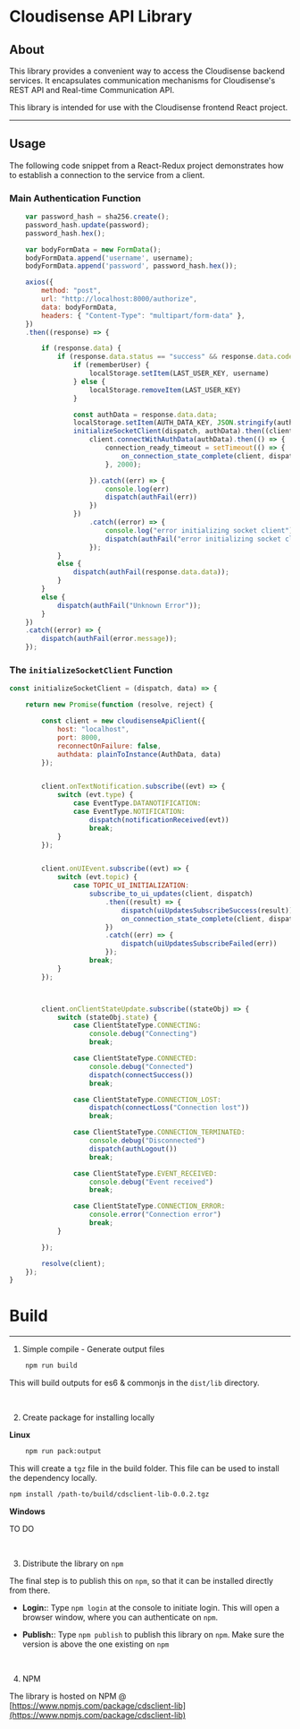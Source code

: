 # Cloudisense API Library

## About
This library provides a convenient way to access the Cloudisense backend services. It encapsulates communication mechanisms for Cloudisense's REST API and Real-time Communication API.

This library is intended for use with the Cloudisense frontend React project.

---

## Usage

The following code snippet from a React-Redux project demonstrates how to establish a connection to the service from a client.

### Main Authentication Function

```javascript
    var password_hash = sha256.create();
    password_hash.update(password);
    password_hash.hex();

    var bodyFormData = new FormData();
    bodyFormData.append('username', username);
    bodyFormData.append('password', password_hash.hex());

    axios({
        method: "post",
        url: "http://localhost:8000/authorize",
        data: bodyFormData,
        headers: { "Content-Type": "multipart/form-data" },
    })
    .then((response) => {

        if (response.data) {
            if (response.data.status == "success" && response.data.code == 200) {
                if (rememberUser) {
                    localStorage.setItem(LAST_USER_KEY, username)
                } else {
                    localStorage.removeItem(LAST_USER_KEY)
                }

                const authData = response.data.data;
                localStorage.setItem(AUTH_DATA_KEY, JSON.stringify(authData))
                initializeSocketClient(dispatch, authData).then((client) => {
                    client.connectWithAuthData(authData).then(() => {
                        connection_ready_timeout = setTimeout(() => {
                            on_connection_state_complete(client, dispatch)
                        }, 2000);

                    }).catch((err) => {
                        console.log(err)
                        dispatch(authFail(err))
                    })
                })
                    .catch((error) => {
                        console.log("error initializing socket client")
                        dispatch(authFail("error initializing socket client"))
                    });
            }
            else {
                dispatch(authFail(response.data.data));
            }
        }
        else {
            dispatch(authFail("Unknown Error"));
        }
    })
    .catch((error) => {
        dispatch(authFail(error.message));
    });
```

### The `initializeSocketClient` Function



```javascript
const initializeSocketClient = (dispatch, data) => {

    return new Promise(function (resolve, reject) {

        const client = new cloudisenseApiClient({
            host: "localhost",
            port: 8000,
            reconnectOnFailure: false,
            authdata: plainToInstance(AuthData, data)
        });


        client.onTextNotification.subscribe((evt) => {
            switch (evt.type) {
                case EventType.DATANOTIFICATION:
                case EventType.NOTIFICATION:
                    dispatch(notificationReceived(evt))
                    break;
            }
        });


        client.onUIEvent.subscribe((evt) => {
            switch (evt.topic) {
                case TOPIC_UI_INITIALIZATION:
                    subscribe_to_ui_updates(client, dispatch)
                        .then((result) => {
                            dispatch(uiUpdatesSubscribeSuccess(result))
                            on_connection_state_complete(client, dispatch, evt.data);
                        })
                        .catch((err) => {
                            dispatch(uiUpdatesSubscribeFailed(err))
                        });
                    break;
            }
        });



        client.onClientStateUpdate.subscribe((stateObj) => {
            switch (stateObj.state) {
                case ClientStateType.CONNECTING:
                    console.debug("Connecting")
                    break;

                case ClientStateType.CONNECTED:
                    console.debug("Connected")
                    dispatch(connectSuccess())
                    break;

                case ClientStateType.CONNECTION_LOST:
                    dispatch(connectLoss("Connection lost"))
                    break;

                case ClientStateType.CONNECTION_TERMINATED:
                    console.debug("Disconnected")
                    dispatch(authLogout())
                    break;

                case ClientStateType.EVENT_RECEIVED:
                    console.debug("Event received")
                    break;

                case ClientStateType.CONNECTION_ERROR:
                    console.error("Connection error")
                    break;
            }

        });

        resolve(client);
    });
}
```


# Build
---

1. Simple compile - Generate output files

```bash
    npm run build
```

This will build outputs for es6 & commonjs in the `dist/lib` directory.

</br>

2. Create package for installing locally

**Linux**


```bash
    npm run pack:output
```

This will create a `tgz` file in the build folder. This file can be used to install the dependency locally.

```bash
npm install /path-to/build/cdsclient-lib-0.0.2.tgz
```


**Windows**

TO DO

</br>

3. Distribute the library on `npm`

The final step is to publish this on `npm`, so that it can be installed directly from there.

* **Login:**: Type `npm login` at the console to initiate login. This will open a browser window, where you can authenticate on `npm`.

* **Publish:**: Type `npm publish` to publish this library on `npm`. Make sure the version is above the one existing on `npm`

</br>
    
4. NPM 

The library is hosted on NPM @ [https://www.npmjs.com/package/cdsclient-lib](https://www.npmjs.com/package/cdsclient-lib)
